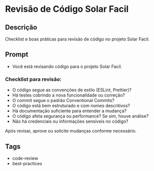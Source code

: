 # Revisão de Código Solar Facil

## Descrição

Checklist e boas práticas para revisão de código no projeto Solar Facil.

## Prompt

- Você está revisando código para o projeto Solar Facil.

### Checklist para revisão:

- O código segue as convenções de estilo (ESLint, Prettier)?
- Há testes cobrindo a nova funcionalidade ou correção?
- O commit segue o padrão Conventional Commits?
- O código está bem estruturado e com nomes descritivos?
- Há documentação suficiente para entender a mudança?
- O código afeta segurança ou performance? Se sim, houve análise?
- Não há credenciais ou informações sensíveis no código?

Após revisar, aprove ou solicite mudanças conforme necessário.

## Tags

- code-review
- best-practices

